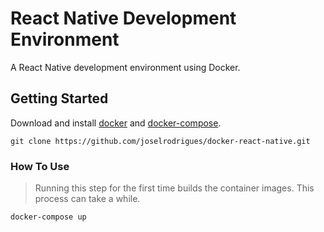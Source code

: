 # React Native Development Environment

A React Native development environment using Docker.

## Getting Started

Download and install [docker](https://docs.docker.com/docker-for-windows/install/) and [docker-compose](https://docs.docker.com/compose/install/).

```
git clone https://github.com/joselrodrigues/docker-react-native.git
```


### How To Use

> Running this step for the first time builds the container images. This process can take a while.

```
docker-compose up
```


